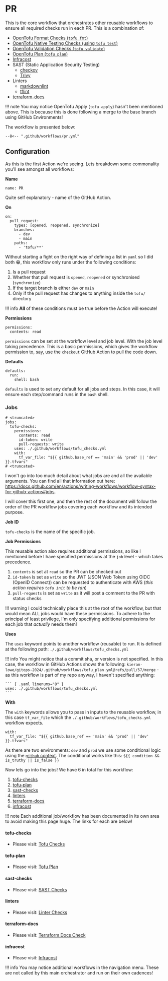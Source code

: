 # PR

This is the core workflow that orchestrates other reusable workflows to ensure all required checks run in each PR. This is a combination of:

- [OpenTofu Format Checks (`tofu fmt`)][opentofu]
- [OpenTofu Native Testing Checks (using `tofu test`)][opentofu]
- [OpenTofu Validation Checks (`tofu validate`)][opentofu]
- [OpenTofu Plan (`tofu plan`)][opentofu]
- [Infracost](https://www.infracost.io/)
- SAST (Static Application Security Testing)
    - [checkov](https://www.checkov.io/)
    - [Trivy](https://trivy.dev/)
- Linters
    - [markdownlint](https://github.com/DavidAnson/markdownlint)
    - [tflint](https://github.com/terraform-linters/tflint)
- [terraform-docs](https://terraform-docs.io/)

!!! note
    You may notice OpenTofu Apply (`tofu apply`) hasn't been mentioned above. This is because this is done following a merge to the base branch using GitHub Environments!

The workflow is presented below:

``` { .yaml title=".github/workflows/pr.yml" linenums="1" }
--8<-- ".github/workflows/pr.yml"
```

## Configuration

As this is the first Action we're seeing. Lets breakdown some commonality you'll see amongst all workflows:

**Name**

``` { .yaml linenums="1" }
name: PR
```

Quite self explanatory - name of the GitHub Action.

**On**

``` { .yaml linenums="1" }
on:
  pull_request:
    types: [opened, reopened, synchronize]
    branches:
      - dev
      - main
    paths:
      - 'tofu/**'
```

Without starting a fight on the right way of defining a list in `yaml` so I did both :grin:, this workflow only runs under the following conditions:

1. Is a pull request
2. Whether that pull request is `opened`, `reopened` or synchronised (`synchronize`)
3. If the target branch is either `dev` or `main`
4. Only if the pull request has changes to anything inside the `tofu/` directory

!!! info
    **All** of these conditions must be true before the Action will execute!

**Permissions**

``` { .yaml linenums="1" }
permissions:
  contents: read
```

`permissions` can be set at the workflow level and job level. With the job level taking precedence. This is a basic permissions, which gives the workflow permission to, say, use the `checkout` GitHub Action to pull the code down.

**Defaults**

``` { .yaml linenums="1" }
defaults:
  run:
    shell: bash
```

`defaults` is used to set any default for all jobs and steps. In this case, it will ensure each step/command runs in the `bash` shell.

### Jobs

``` { .yaml linenums="1" }
# <truncated>
jobs:
  tofu-checks:
    permissions:
      contents: read
      id-token: write
      pull-requests: write
    uses: ./.github/workflows/tofu_checks.yml
    with:
      tf_var_file: "${{ github.base_ref == 'main' && 'prod' || 'dev' }}.tfvars"
# <truncated>
```

I won't go into too much detail about what jobs are and all the available arguments. You can find all that information out here: <https://docs.github.com/en/actions/writing-workflows/workflow-syntax-for-github-actions#jobs>.

I will cover this first one, and then the rest of the document will follow the order of the PR workflow jobs covering each workflow and its intended purpose.

**Job ID**

`tofu-checks` is the name of the specific job.

**Job Permissions**

This reusable action also requires additional permissions, so like I mentioned before I have specified permissions at the `job` level - which takes precedence.

1. `contents` is set at `read` so the PR can be checked out
2. `id-token` is set as `write` so the JWT (JSON Web Token using OIDC (OpenID Connect)) can be requested to authenticate with AWS (*this action requires `tofu init` to be ran*)
3. `pull-requests` is set as `write` as it will post a comment to the PR with status checks

!!! warning
    I could technically place this at the root of the workflow, but that would mean ALL jobs would have these permissions. To adhere to the principal of least privilege, I'm only specifying additional permissions for each job that *actually* needs them!

**Uses**

The `uses` keyword points to another workflow (reusable) to run. It is defined at the following path: `./.github/workflows/tofu_checks.yml`

!!! info
    You might notice that a commit sha, or version is not specified. In this case, the workflow in GitHub Actions shows the following: `kieran-lowe/gitops-2024/.github/workflows/tofu_plan.yml@refs/pull/57/merge` - as this workflow is part of my repo anyway, I haven't specified anything:

    ``` { .yaml linenums="8" }
    uses: ./.github/workflows/tofu_checks.yml
    ```

**With**

The `with` keywords allows you to pass in inputs to the reusable workflow, in this case `tf_var_file` which the `./.github/workflows/tofu_checks.yml` workflow expects.

``` { .yaml linenums="26" }
with:
  tf_var_file: "${{ github.base_ref == 'main' && 'prod' || 'dev' }}.tfvars"
```

As there are two environments: `dev` and `prod` we use some conditional logic using the [`github` context](https://docs.github.com/en/actions/writing-workflows/choosing-what-your-workflow-does/accessing-contextual-information-about-workflow-runs#github-context). The conditional works like this: `${{ condition && is_truthy || is_false }}`

Now lets go into the jobs! We have 6 in total for this workflow:

1. [tofu-checks](#tofu-checks)
2. [tofu-plan](#tofu-plan)
3. [sast-checks](#sast-checks)
4. [linters](#linters)
5. [terraform-docs](#terraform-docs)
6. [infracost](#infracost)

!!! note
    Each additional job/workflow has been documented in its own area to avoid making this page huge. The links for each are below!

#### tofu-checks

- Please visit: [Tofu Checks](./tofu_checks.md)

#### tofu-plan

- Please visit: [Tofu Plan](./tofu_plan.md)

#### sast-checks

- Please visit: [SAST Checks](./sast.md)

#### linters

- Please visit: [Linter Checks](./linters.md)

#### terraform-docs

- Please visit: [Terraform Docs Check](./terraform_docs.md)

#### infracost

- Please visit: [Infracost](./infracost.md)

!!! info
    You may notice additional workflows in the navigation menu. These are not called by this main orchestrator and run on their own cadences!

[opentofu]: https://opentofu.org/
